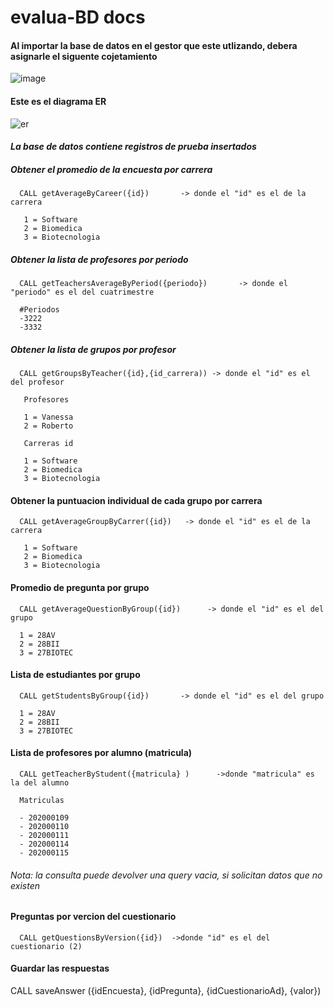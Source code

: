 # evalua-BD docs

#### Al importar la base de datos en el gestor que este utlizando, debera asignarle el siguente cojetamiento
![image](https://user-images.githubusercontent.com/85807291/224874708-b552bd53-b3aa-44ab-8540-d87d8f7f92a5.png)


      
#### Este es el diagrama ER

![er](https://user-images.githubusercontent.com/85807291/224757342-5fd2eac9-c1ea-4e52-9377-aa64b33beceb.png)


#### <em> La base de datos contiene registros de prueba insertados </em>
##### Obtener el promedio de la encuesta por carrera

      CALL getAverageByCareer({id})       -> donde el "id" es el de la carrera 

       1 = Software
       2 = Biomedica
       3 = Biotecnologia

    

##### Obtener la lista de profesores por periodo

      CALL getTeachersAverageByPeriod({periodo})       -> donde el "periodo" es el del cuatrimestre 

      #Periodos 
      -3222
      -3332

##### Obtener la lista de grupos por profesor

      CALL getGroupsByTeacher({id},{id_carrera)) -> donde el "id" es el del profesor

       Profesores
      
       1 = Vanessa
       2 = Roberto
       
       Carreras id
       
       1 = Software
       2 = Biomedica
       3 = Biotecnologia


#### Obtener la puntuacion individual de cada grupo por carrera 

      CALL getAverageGroupByCarrer({id})   -> donde el "id" es el de la carrera 

       1 = Software
       2 = Biomedica
       3 = Biotecnologia


#### Promedio de pregunta por grupo 

      CALL getAverageQuestionByGroup({id})      -> donde el "id" es el del grupo
      
      1 = 28AV
      2 = 28BII
      3 = 27BIOTEC

#### Lista de estudiantes por grupo

      CALL getStudentsByGroup({id})       -> donde el "id" es el del grupo

      1 = 28AV
      2 = 28BII
      3 = 27BIOTEC

#### Lista de profesores por alumno (matricula)

      CALL getTeacherByStudent({matricula} )      ->donde "matricula" es la del alumno 
      
      Matriculas               
    
      - 202000109             
      - 202000110                                     
      - 202000111
      - 202000114
      - 202000115      
###### Nota: la consulta puede devolver una query vacia, si solicitan datos que no existen 


#### Preguntas por vercion del cuestionario

      CALL getQuestionsByVersion({id})  ->donde "id" es el del cuestionario (2)


#### Guardar las respuestas

   CALL   saveAnswer ({idEncuesta}, {idPregunta}, {idCuestionarioAd}, {valor})
   
